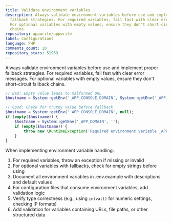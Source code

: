 ```yaml
---
title: Validate environment variables
description: Always validate environment variables before use and implement proper
  fallback strategies. For required variables, fail fast with clear error messages.
  For optional variables with empty values, ensure they don't short-circuit fallback
  chains.
repository: appwrite/appwrite
label: Configurations
language: PHP
comments_count: 10
repository_stars: 51959
---
```


Always validate environment variables before use and implement proper fallback strategies. For required variables, fail fast with clear error messages. For optional variables with empty values, ensure they don't short-circuit fallback chains.

```php
// Bad: Empty value leads to malformed URL
$hostname = System::getEnv('_APP_CONSOLE_DOMAIN', System::getEnv('_APP_DOMAIN', ''));

// Good: Check for truthy value before fallback
$hostname = System::getEnv('_APP_CONSOLE_DOMAIN', null);
if (empty($hostname)) {
    $hostname = System::getEnv('_APP_DOMAIN', '');
    if (empty($hostname)) {
        throw new \RuntimeException('Required environment variable _APP_DOMAIN is not set');
    }
}
```

When implementing environment variable handling:
1. For required variables, throw an exception if missing or invalid
2. For optional variables with fallbacks, check for empty strings before using
3. Document all environment variables in .env.example with descriptions and default values
4. For configuration files that consume environment variables, add validation logic
5. Verify type correctness (e.g., using `intval()` for numeric settings, checking IP formats)
6. Add validation for variables containing URLs, file paths, or other structured data